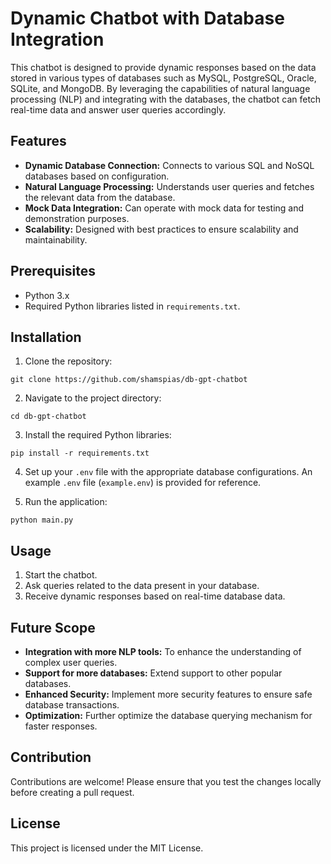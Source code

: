 # Dynamic Chatbot with Database Integration

This chatbot is designed to provide dynamic responses based on the data stored in various types of databases such as
MySQL, PostgreSQL, Oracle, SQLite, and MongoDB. By leveraging the capabilities of natural language processing (NLP) and
integrating with the databases, the chatbot can fetch real-time data and answer user queries accordingly.

## Features

- **Dynamic Database Connection:** Connects to various SQL and NoSQL databases based on configuration.
- **Natural Language Processing:** Understands user queries and fetches the relevant data from the database.
- **Mock Data Integration:** Can operate with mock data for testing and demonstration purposes.
- **Scalability:** Designed with best practices to ensure scalability and maintainability.

## Prerequisites

- Python 3.x
- Required Python libraries listed in `requirements.txt`.

## Installation

1. Clone the repository:

```
git clone https://github.com/shamspias/db-gpt-chatbot
```

2. Navigate to the project directory:

```
cd db-gpt-chatbot

```

3. Install the required Python libraries:

```
pip install -r requirements.txt
```

4. Set up your `.env` file with the appropriate database configurations. An example `.env` file (`example.env`) is
   provided for reference.

5. Run the application:

```
python main.py
```

## Usage

1. Start the chatbot.
2. Ask queries related to the data present in your database.
3. Receive dynamic responses based on real-time database data.

## Future Scope

- **Integration with more NLP tools:** To enhance the understanding of complex user queries.
- **Support for more databases:** Extend support to other popular databases.
- **Enhanced Security:** Implement more security features to ensure safe database transactions.
- **Optimization:** Further optimize the database querying mechanism for faster responses.

## Contribution

Contributions are welcome! Please ensure that you test the changes locally before creating a pull request.

## License

This project is licensed under the MIT License.

